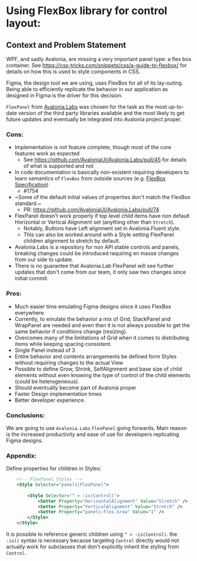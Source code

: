 # Using FlexBox library for control layout:

## Context and Problem Statement
WPF, and sadly Avalonia, are missing a very important panel type: a flex box container.
See https://css-tricks.com/snippets/css/a-guide-to-flexbox/ for details on how this is used to style components in CSS.

Figma, the design tool we are using, uses FlexBox for all of its lay-outing. 
Being able to efficiently replicate the behavior in our application as designed in Figma is the driver for this decision.



`FlexPanel` from [Avalonia.Labs](https://github.com/AvaloniaUI/Avalonia.Labs) was chosen for the task as the most up-to-date version of the third party libraries available and the most likely to get future updates and eventually be integrated into Avalonia project proper.

### Cons:
- Implementation is not feature complete, though most of the core features work as expected
    - See https://github.com/AvaloniaUI/Avalonia.Labs/pull/45 for details of what is supported and not
- In code documentation is basically non-existent requiring developers to learn semantics of `FlexBox` from outside sources (e.g. [FlexBox Specification](https://www.w3.org/TR/css-flexbox-1/#overview))
    - #1754
- ~Some of the default initial values of properties don't match the FlexBox standard.~
    - PR: https://github.com/AvaloniaUI/Avalonia.Labs/pull/74
- FlexPanel doesn't work properly if top level child items have non default Horizontal or Vertical Alignment set (anything other than `Stretch`).
    - Notably, Buttons have Left alignment set in Avalonia.Fluent style.
    - This can also be worked around with a Style setting FlexPanel children alignment to stretch by default.
- Avalonia.Labs is a repository for non API stable controls and panels, breaking changes could be introduced requiring en masse changes from our side to update.
- There is no guarantee that Avalonia.Lab FlexPanel will see further updates that don't come from our team, it only saw two changes since initial commit.

### Pros:
- Much easier time emulating Figma designs since it uses FlexBox everywhere.
- Currently, to emulate the behavior a mix of Grid, StackPanel and WrapPanel are needed and even then it is not always possible to get the same behavior if conditions change (resizing).
- Overcomes many of the limitations of Grid when it comes to distributing items while keeping spacing consistent.
- Single Panel instead of 3
- Entire behavior and contents arrangements be defined form Styles without requiring changes to the actual View
- Possible to define Grow, Shrink, SelfAlignment and base size of child elements without even knowing the type of control of the child elements (could be heterogeneous).
- Should eventually become part of Avalonia proper
- Faster Design implementation times
- Better developer experience.


### Conclusions:
We are going to use `Avalonia.Labs` `FlexPanel` going forwards.
Main reason is the increased productivity and ease of use for developers replicating Figma designs.


### Appendix:
Define properties for children in Styles:
```xml
    <!-- FlexPanel Styles -->
    <Style Selector="panels|FlexPanel">
        
        <Style Selector="^ > :is(Control)">
            <Setter Property="HorizontalAlignment" Value="Stretch" />
            <Setter Property="VerticalAlignment" Value="Stretch" />
            <Setter Property="panels:Flex.Grow" Value="1" />
        </Style>
    </Style>
```
It is possible to reference generic children using `^ > :is(Control)`. the `:is()` syntax is necessary because targeting `Control` directly would not actually work for subclasses that don't explicitly inherit the styling from `Control`.
